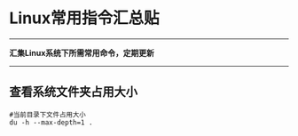 # Linux常用指令汇总贴
***
**汇集Linux系统下所需常用命令，定期更新**
***
## 查看系统文件夹占用大小
```language
#当前目录下文件占用大小
du -h --max-depth=1 .
```